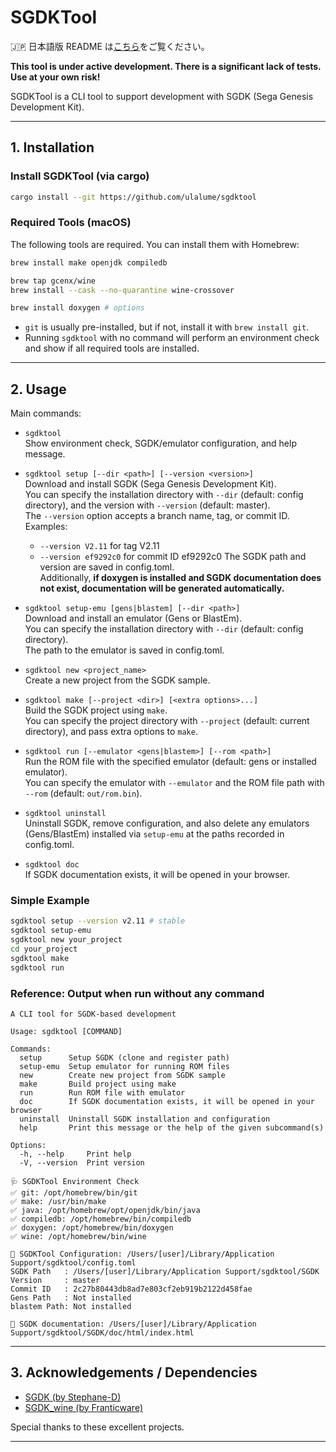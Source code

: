 # SGDKTool

🇯🇵 日本語版 README は[こちら](./README.ja.md)をご覧ください。

**This tool is under active development. There is a significant lack of tests. Use at your own risk!**

SGDKTool is a CLI tool to support development with SGDK (Sega Genesis Development Kit).

---

## 1. Installation

### Install SGDKTool (via cargo)

```sh
cargo install --git https://github.com/ulalume/sgdktool
```

### Required Tools (macOS)

The following tools are required. You can install them with Homebrew:

```sh
brew install make openjdk compiledb

brew tap gcenx/wine
brew install --cask --no-quarantine wine-crossover

brew install doxygen # options
```

- `git` is usually pre-installed, but if not, install it with `brew install git`.
- Running `sgdktool` with no command will perform an environment check and show if all required tools are installed.

---

## 2. Usage

Main commands:

- `sgdktool`<br>
  Show environment check, SGDK/emulator configuration, and help message.

- `sgdktool setup [--dir <path>] [--version <version>]` <br>
  Download and install SGDK (Sega Genesis Development Kit).<br>
  You can specify the installation directory with `--dir` (default: config directory), and the version with `--version` (default: master).<br>
  The `--version` option accepts a branch name, tag, or commit ID.<br>
  Examples:<br>

  - `--version V2.11` for tag V2.11
  - `--version ef9292c0` for commit ID ef9292c0
    The SGDK path and version are saved in config.toml.<br>
    Additionally, **if doxygen is installed and SGDK documentation does not exist, documentation will be generated automatically.**

- `sgdktool setup-emu [gens|blastem] [--dir <path>]`<br>
  Download and install an emulator (Gens or BlastEm).<br>
  You can specify the installation directory with `--dir` (default: config directory).<br>
  The path to the emulator is saved in config.toml.

- `sgdktool new <project_name>`<br>
  Create a new project from the SGDK sample.

- `sgdktool make [--project <dir>] [<extra options>...]`<br>
  Build the SGDK project using `make`.<br>
  You can specify the project directory with `--project` (default: current directory), and pass extra options to `make`.

- `sgdktool run [--emulator <gens|blastem>] [--rom <path>]`<br>
  Run the ROM file with the specified emulator (default: gens or installed emulator).<br>
  You can specify the emulator with `--emulator` and the ROM file path with `--rom` (default: `out/rom.bin`).

- `sgdktool uninstall`<br>
  Uninstall SGDK, remove configuration, and also delete any emulators (Gens/BlastEm) installed via `setup-emu` at the paths recorded in config.toml.

- `sgdktool doc`<br>
  If SGDK documentation exists, it will be opened in your browser.

### Simple Example

```sh
sgdktool setup --version v2.11 # stable
sgdktool setup-emu
sgdktool new your_project
cd your_project
sgdktool make
sgdktool run
```

### Reference: Output when run without any command

```
A CLI tool for SGDK-based development

Usage: sgdktool [COMMAND]

Commands:
  setup      Setup SGDK (clone and register path)
  setup-emu  Setup emulator for running ROM files
  new        Create new project from SGDK sample
  make       Build project using make
  run        Run ROM file with emulator
  doc        If SGDK documentation exists, it will be opened in your browser
  uninstall  Uninstall SGDK installation and configuration
  help       Print this message or the help of the given subcommand(s)

Options:
  -h, --help     Print help
  -V, --version  Print version

🩺 SGDKTool Environment Check
✅ git: /opt/homebrew/bin/git
✅ make: /usr/bin/make
✅ java: /opt/homebrew/opt/openjdk/bin/java
✅ compiledb: /opt/homebrew/bin/compiledb
✅ doxygen: /opt/homebrew/bin/doxygen
✅ wine: /opt/homebrew/bin/wine

📝 SGDKTool Configuration: /Users/[user]/Library/Application Support/sgdktool/config.toml
SGDK Path   : /Users/[user]/Library/Application Support/sgdktool/SGDK
Version     : master
Commit ID   : 2c27b80443db8ad7e803cf2eb919b2122d458fae
Gens Path   : Not installed
blastem Path: Not installed

📄 SGDK documentation: /Users/[user]/Library/Application Support/sgdktool/SGDK/doc/html/index.html
```

---

## 3. Acknowledgements / Dependencies

- [SGDK (by Stephane-D)](https://github.com/Stephane-D/SGDK)
- [SGDK_wine (by Franticware)](https://github.com/Franticware/SGDK_wine)

Special thanks to these excellent projects.

---
